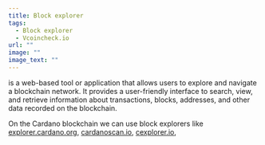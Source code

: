 ```yaml
---
title: Block explorer
tags:
  - Block explorer
  - Vcoincheck.io
url: ""
image: ""
image_text: ""
---
```


is a web-based tool or application that allows users to explore and navigate a blockchain network. It provides a user-friendly interface to search, view, and retrieve information about transactions, blocks, addresses, and other data recorded on the blockchain.

On the Cardano blockchain we can use block explorers like [explorer.cardano.org](//explorer.cardano.org), [cardanoscan.io](//cardanoscan.io), [cexplorer.io](//cexplorer.io),
